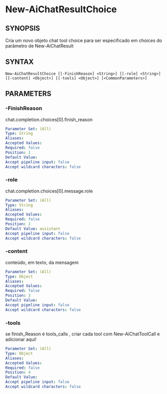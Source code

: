 ﻿---
external help file: powershai-help.xml
schema: 2.0.0
powershai: true
---

# New-AiChatResultChoice

## SYNOPSIS <!--!= @#Synop !-->
Cria um novo objeto chat tool choice para ser especificado em choices do parâmetro de New-AiChatResult

## SYNTAX <!--!= @#Syntax !-->

```
New-AiChatResultChoice [[-FinishReason] <String>] [[-role] <String>] [[-content] <Object>] [[-tools] <Object>] [<CommonParameters>]
```

## PARAMETERS <!--!= @#Params !-->

### -FinishReason
chat.completion.choices[0].finish_reason

```yml
Parameter Set: (All)
Type: String
Aliases: 
Accepted Values: 
Required: false
Position: 1
Default Value: 
Accept pipeline input: false
Accept wildcard characters: false
```

### -role
chat.completion.choices[0].message.role

```yml
Parameter Set: (All)
Type: String
Aliases: 
Accepted Values: 
Required: false
Position: 2
Default Value: assistant
Accept pipeline input: false
Accept wildcard characters: false
```

### -content
conteúdo, em texto, da mensagem

```yml
Parameter Set: (All)
Type: Object
Aliases: 
Accepted Values: 
Required: false
Position: 3
Default Value: 
Accept pipeline input: false
Accept wildcard characters: false
```

### -tools
se finish_Reason é tools_calls , criar cada tool com New-AiChatToolCall e adicionar aqui!

```yml
Parameter Set: (All)
Type: Object
Aliases: 
Accepted Values: 
Required: false
Position: 4
Default Value: 
Accept pipeline input: false
Accept wildcard characters: false
```